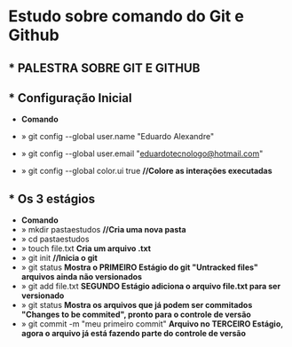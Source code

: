 # Estudo sobre comando do Git e Github

## \* PALESTRA SOBRE GIT E GITHUB

## \* Configuração Inicial

- **Comando**

- » git config --global user.name "Eduardo Alexandre"
- » git config --global user.email "eduardotecnologo@hotmail.com"
- » git config --global color.ui true **//Colore as interações executadas**

## \* Os 3 estágios

- **Comando**
- » mkdir pastaestudos **//Cria uma nova pasta**
- » cd pastaestudos
- » touch file.txt **Cria um arquivo .txt**
- » git init **//Inicia o git**
- » git status **Mostra o PRIMEIRO Estágio do git "Untracked files" arquivos ainda não versionados**
- » git add file.txt **SEGUNDO Estágio adiciona o arquivo file.txt para ser versionado**
- » git status **Mostra os arquivos que já podem ser commitados "Changes to be commited", pronto para o controle de versão**
- » git commit -m "meu primeiro commit" **Arquivo no TERCEIRO Estágio, agora o arquivo já está fazendo parte do controle de versão**
